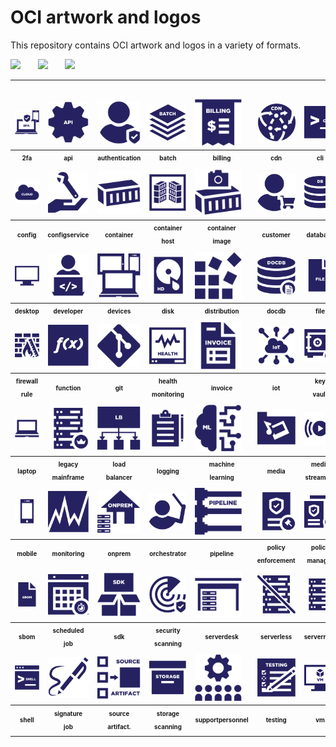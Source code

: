 # OCI artwork and logos

This repository contains OCI artwork and logos in a variety of formats.

<img src="/oci/horizontal/color/oci-horizontal-color.png" width="250">      &nbsp;  &nbsp;  &nbsp; <img src="/oci/stacked/color/oci-stacked-color.png" width="65">   &nbsp;  &nbsp;  &nbsp; <img src="/oci/icon/color/oci-icon-color.png" width="80">



<table>
<tr>
        <td style="padding-top:5%;"><img src="icons/oci_icon_2fa.svg" width="75" padding="10%"></td>
        <td style="padding-top:5%;"><img src="icons/oci_icon_api.svg" width="75"></td>
        <td style="padding-top:5%;"><img src="icons/oci_icon_authentication.svg" width="75"></td>
        <td style="padding-top:5%;"><img src="icons/oci_icon_batch.svg" width="75"></td>
        <td style="padding-top:5%;"><img src="icons/oci_icon_billing.svg" width="75"></td>
        <td style="padding-top:5%;"><img src="icons/oci_icon_cdn.svg" width="75"></td>
        <td style="padding-top:5%;"><img src="icons/oci_icon_cli.svg" width="75"></td>
        <td style="padding-top:5%;"><img src="icons/oci_icon_cloud.svg" width="75"></td>
 	    </tr>
 	<tr>
	<th style="width:10%"><sub><sup>2fa</sup></sub></th>
        <th style="width:10%"><sub><sup>api</sup></sub></th>
        <th style="width:10%"><sub><sup>authentication</sup></sub></th>
        <th style="width:10%"><sub><sup>batch</sup></sub></th>
        <th style="width:10%"><sub><sup>billing</sup></sub></th>
        <th style="width:10%"><sub><sup>cdn</sup></sub></th>
  	<th style="width:10%"><sub><sup>cli</sup></sub></th>
        <th style="width:10%"><sub><sup>cloud</sup></sub></th>	
    </tr>
           <tr>
	<td><img src="icons/oci_icon_cloud.svg" width="75"></td>
        <td><img src="icons/oci_icon_configservice.svg" width="75"></td>
        <td><img src="icons/oci_icon_container.svg" width="75"></td>
        <td><img src="icons/oci_icon_containerhost.svg" width="75"></td>
        <td><img src="icons/oci_icon_containerimage.svg" width="75"></td>
        <td><img src="icons/oci_icon_customer.svg" width="75"></td>
        <td><img src="icons/oci_icon_database.svg" width="75"></td>
        <td><img src="icons/oci_icon_debugging.svg" width="75"></td>
   </tr>
<tr>
	<th style="width:10%"><sub><sup>config</sup></sub></th>
        <th style="width:10%"><sub><sup>configservice</sup></sub></th>
        <th><sub><sup>container</sup></sub></th>
        <th><sub><sup>container<br>host</sup></sub></th>
        <th><sub><sup>container<br>image</sup></sub></th>
        <th><sub><sup>customer</sup></sub></th>
        <th><sub><sup>database</sup></sub></th>
        <th><sub><sup>debugging</sup></sub></th>
    </tr>
        <tr>
	<td><img src="icons/oci_icon_desktop.svg" width="75"></td>
        <td><img src="icons/oci_icon_developer.svg" width="75"></td>
 	<td><img src="icons/oci_icon_devices.svg" width="75"></td>
        <td><img src="icons/oci_icon_disk.svg" width="75"></td>
	<td><img src="icons/oci_icon_distribution.svg" width="75"></td>
        <td><img src="icons/oci_icon_docdb.svg" width="75"></td>
 	<td><img src="icons/oci_icon_file.svg" width="75"></td>
        <td><img src="icons/oci_icon_firewall.svg" width="75"></td>
    </tr>
<tr>
	<th><sub><sup>desktop</sup></sub></th>
        <th><sub><sup>developer</sup></sub></th>
	<th><sub><sup>devices</sup></sub></th>
        <th><sub><sup>disk</sup></sub></th>
	<th><sub><sup>distribution</sup></sub></th>
        <th><sub><sup>docdb</sup></sub></th>
	<th><sub><sup>file</sup></sub></th>
        <th><sub><sup>firewall</sup></sub></th>
    </tr>
        <tr>
	<td><img src="icons/oci_icon_firewallrule.svg" width="75"></td>
        <td><img src="icons/oci_icon_function.svg" width="75"></td>
 	<td><img src="icons/oci_icon_git.svg" width="75"></td>
        <td><img src="icons/oci_icon_healthmonitoring.svg" width="75"></td>
	<td><img src="icons/oci_icon_invoice.svg" width="75"></td>
        <td><img src="icons/oci_icon_iot.svg" width="75"></td>
 	<td><img src="icons/oci_icon_key vault.svg" width="75"></td>
        <td><img src="icons/oci_icon_key.svg" width="75"></td>
    </tr>
<tr>
	<th><sub><sup>firewall<br>rule</sup></sub></th>
        <th><sub><sup>function</sup></sub></th>
	<th><sub><sup>git</sup></sub></th>
        <th><sub><sup>health<br>monitoring</sup></sub></th>
	<th><sub><sup>invoice</sup></sub></th>
        <th><sub><sup>iot</sup></sub></th>
	<th><sub><sup>key<br>vault</sup></sub></th>
        <th><sub><sup>key</sup></sub></th>
    </tr>
        <tr>
	<td><img src="icons/oci_icon_laptop.svg" width="75"></td>
        <td><img src="icons/oci_icon_legacymainframe.svg" width="75"></td>
 	<td><img src="icons/oci_icon_loadbalancer.svg" width="75"></td>
        <td><img src="icons/oci_icon_logging.svg" width="75"></td>
	<td><img src="icons/oci_icon_machinelearning.svg" width="75"></td>
        <td><img src="icons/oci_icon_media.svg" width="75"></td>
 	<td><img src="icons/oci_icon_mediastreaming.svg" width="75"></td>
        <td><img src="icons/oci_icon_message.svg" width="75"></td>
    </tr>
<tr>
	<th><sub><sup>laptop</sup></sub></th>
        <th><sub><sup>legacy<br>mainframe</sup></sub></th>
	<th><sub><sup>load<br>balancer</sup></sub></th>
        <th><sub><sup>logging</sup></sub></th>
	<th><sub><sup>machine<br>learning</sup></sub></th>
        <th><sub><sup>media</sup></sub></th>
	<th><sub><sup>media<br>streaming</sup></sub></th>
        <th><sub><sup>message</sup></sub></th>
    </tr>
        <tr>
	<td><img src="icons/oci_icon_mobile.svg" width="75"></td>
        <td><img src="icons/oci_icon_monitoring.svg" width="75"></td>
 	<td><img src="icons/oci_icon_onprem.svg" width="75"></td>
        <td><img src="icons/oci_icon_orchestrator.svg" width="75"></td>
	<td><img src="icons/oci_icon_pipeline.svg" width="75"></td>
        <td><img src="icons/oci_icon_policyenforcement.svg" width="75"></td>
 	<td><img src="icons/oci_icon_policymanager.svg" width="75"></td>
        <td><img src="icons/oci_icon_queue.svg" width="75"></td>
    </tr>
<tr>
	<th><sub><sup>mobile</sup></sub></th>
        <th><sub><sup>monitoring</sup></sub></th>
	<th><sub><sup>onprem</sup></sub></th>
        <th><sub><sup>orchestrator</sup></sub></th>
	<th><sub><sup>pipeline</sup></sub></th>
        <th><sub><sup>policy<br>enforcement</sup></sub></th>
	<th><sub><sup>policy<br>manager</sup></sub></th>
        <th><sub><sup>queue</sup></sub></th>
    </tr>
        <tr>
	<td><img src="icons/oci_icon_sbom.svg" width="75"></td>
        <td><img src="icons/oci_icon_scheduledjob.svg" width="75"></td>
 	<td><img src="icons/oci_icon_sdk.svg" width="75"></td>
        <td><img src="icons/oci_icon_securityscanning.svg" width="75"></td>
	<td><img src="icons/oci_icon_serverdesk.svg" width="75"></td>
        <td><img src="icons/oci_icon_serverless.svg" width="75"></td>
 	<td><img src="icons/oci_icon_serverrack.svg" width="75"></td>
        <td><img src="icons/oci_icon_service.svg" width="75"></td>
    </tr>
<tr>
	<th><sub><sup>sbom</sup></sub></th>
        <th><sub><sup>scheduled<br>job</sup></sub></th>
	<th><sub><sup>sdk</sup></sub></th>
        <th><sub><sup>security<br>scanning</sup></sub></th>
	<th><sub><sup>serverdesk</sup></sub></th>
        <th><sub><sup>serverless</sup></sub></th>
	<th><sub><sup>serverrack</sup></sub></th>
        <th><sub><sup>service</sup></sub></th>
    </tr>
        <tr>
	<td><img src="icons/oci_icon_shell.svg" width="75"></td>
        <td><img src="icons/oci_icon_signature.svg" width="75"></td>
 	<td><img src="icons/oci_icon_sourceartifact.svg" width="75"></td>
        <td><img src="icons/oci_icon_storage.svg" width="75"></td>
	<td><img src="icons/oci_icon_supportpersonnel.svg" width="75"></td>
        <td><img src="icons/oci_icon_testing.svg" width="75"></td>
 	<td><img src="icons/oci_icon_vm.svg" width="75"></td>
        <td><img src="icons/oci_icon_vnet.svg" width="75"></td>
    </tr>
<tr>
	<th><sub><sup>shell</sup></sub></th>
        <th><sub><sup>signature<br>job</sup></sub></th>
	<th><sub><sup>source<br>artifact.</sup></sub></th>
        <th><sub><sup>storage<br>scanning</sup></sub></th>
	<th><sub><sup>support<b>personnel</sup></sub></th>
        <th><sub><sup>testing</sup></sub></th>
	<th><sub><sup>vm</sup></sub></th>
        <th><sub><sup>vnet</sup></sub></th>
    </tr>
</table>
